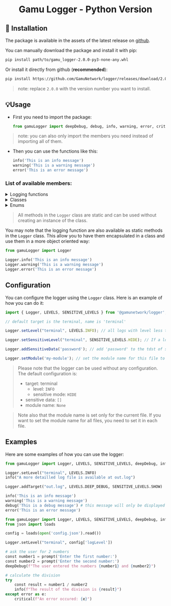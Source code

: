 # <div align="center">Gamu Logger - Python Version</div>

## 🔨 Installation
The package is available in the assets of the latest release on [github](https://github.com/GamuNetwork/logger/releases/latest).

You can manually download the package and install it with pip:
```bash
pip install path/to/gamu_logger-2.0.0-py3-none-any.whl
```
Or install it directly from github (**recommended**):
```bash
pip install https://github.com/GamuNetwork/logger/releases/download/2.0.0/gamu_logger-2.0.0-py3-none-any.whl
```
> note: replace `2.0.0` with the version number you want to install.

## 💡Usage

- First you need to import the package:
    ```python
    from gamuLogger import deepDebug, debug, info, warning, error, critical, Logger, LEVELS, SENSITIVE_LEVELS
    ```
> note: you can also only import the members you need instead of importing all of them.

- Then you can use the functions like this:
    ```python
    info('This is an info message')
    warning('This is a warning message')
    error('This is an error message')
    ```

### List of available members:
<details><summary>Logging functions</summary>
    <table>
        <thead>
            <th>Function name</th>
            <th>arguments</th>
            <th>return type</th>
            <th>Description</th>
        </thead>
        <tbody>
            <tr>
                <td><code>deepDebug</code></td>
                <td><code>message: string</code></td>
                <td><code>None</code></td>
                <td>Log a message with the DEEP_DEBUG level, intended for very detailed informations<br />(message with this level will appear as DEBUG in the console)</td>
            </tr>
            <tr>
                <td><code>debug</code></td>
                <td><code>message: string</code></td>
                <td><code>None</code></td>
                <td>Log a message with the DEBUG level, intended for detailed informations</td>
            </tr>
            <tr>
                <td><code>info</code></td>
                <td><code>message: string</code></td>
                <td><code>None</code></td>
                <td>Log a message with the INFO level, intended for general informations</td>
            </tr>
            <tr>
                <td><code>warning</code></td>
                <td><code>message: string</code></td>
                <td><code>None</code></td>
                <td>Log a message with the WARNING level, intended for warnings (non-blocking errors)</td>
            </tr>
            <tr>
                <td><code>error</code></td>
                <td><code>message: string</code></td>
                <td><code>None</code></td>
                <td>Log a message with the ERROR level, intended for errors</td>
            </tr>
            <tr>
                <td><code>critical</code></td>
                <td><code>message: string</code></td>
                <td><code>None</code></td>
                <td>Log a message with the CRITICAL level, should be used to tell the reason of a crash (aka. the message from the highest level of the stack trace)</td>
            </tr>
            <tr>
            </tr>
        </tbody>
    </table>
</details>

<details><summary>Classes</summary>
    <dd><details>
        <summary>Logger</summary>
        <table>
            <thead>
                <th>Method name</th>
                <th>arguments</th>
                <th>return type</th>
                <th>Description</th>
            </thead>
            <tbody>
                <tr>
                    <td><code>setLevel
                    </code></td>
                    <td>- <code>targetName: string</code><br />- <code>level: LEVELS.LEVELS</code></td>
                    <td><code>None</code></td>
                    <td>Set the log level for a target</td>
                </tr>
                <tr>
                    <td><code>setSensitiveMode</code></td>
                    <td>- <code>targetName: string</code><br />- <code>mode: SENSITIVE_LEVELS</code></td>
                    <td><code>None</code></td>
                    <td>Set the sensitive mode (define if critical datas will be displayed or not)</td>
                </tr>
                <tr>
                    <td><code>addTarget</code></td>
                    <td>- <code>targetSource: Callable[[str], None] | str | Target</code><br />- <code>level: LEVELS.LEVELS</code><br />- <code>sensitiveMode: SENSITIVE_LEVELS</code></td>
                    <td><code>None</code></td>
                    <td>add a new target to the logger, can be a function (like console.log) or a filename</td>
                </tr>
                <tr>
                    <td><code>addSensitiveData</code></td>
                    <td>- <code>data: string</code></td>
                    <td><code>None</code></td>
                    <td>Add a string to the list of sensitive data</td>
                </tr>
                <tr>
                    <td><code>setModule</code></td>
                    <td>- <code>name: string</code></td>
                    <td><code>None</code></td>
                    <td>Set the module name</td>
                </tr>
                <tr>
                    <td><code>deepDebug</code></td>
                    <td>- <code>message: string</code></td>
                    <td><code>None</code></td>
                    <td>Log a message with the DEEP_DEBUG level</td>
                </tr>
                <tr>
                    <td><code>debug</code></td>
                    <td>- <code>message: string</code></td>
                    <td><code>None</code></td>
                    <td>Log a message with the DEBUG level</td>
                </tr>
                <tr>
                    <td><code>info</code></td>
                    <td>- <code>message: string</code></td>
                    <td><code>None</code></td>
                    <td>Log a message with the INFO level</td>
                </tr>
                <tr>
                    <td><code>warning</code></td>
                    <td>- <code>message: string</code></td>
                    <td><code>None</code></td>
                    <td>Log a message with the WARNING level</td>
                </tr>
                <tr>
                    <td><code>error</code></td>
                    <td>- <code>message: string</code></td>
                    <td><code>None</code></td>
                    <td>Log a message with the ERROR level</td>
                </tr>
                <tr>
                    <td><code>critical</code></td>
                    <td>- <code>message: string</code></td>
                    <td><code>None</code></td>
                    <td>Log a message with the CRITICAL level</td>
                </tr>
                <tr>
                    <td><code>message</code></td>
                    <td>- <code>message: string</code><br />- <code>color: COLORS</code></td>
                    <td><code>None</code></td>
                    <td>Log a message with the DEEP_DEBUG level</td>
                </tr>
                <tr>
                    <td><code>configArgparse</code></td>
                    <td>- <code>parser : argparse.ArgumentParser</code></td>
                    <td><code>None</code></td>
                    <td>Configure an argparse parser to add the logger arguments</td>
                </tr>
                <tr>
                    <td><code>parseArgs</code></td>
                    <td>- <code>args : argparse.Namespace</code></td>
                    <td><code>None</code></td>
                    <td>Parse the arguments from an argparse parser and apply them to the logger</td>
                </tr>
            </tbody>
        </table>
    </details>
    <dd><details>
        <summary>Target</summary>
        <p>Class used internally to store a target</p>
        <table>
            <thead>
                <th>Method name</th>
                <th>arguments</th>
                <th>return type</th>
                <th>Description</th>
            </thead>
            <tbody>
                <tr>
                    <td><code>constructor</code></td>
                    <td>- <code>target: Callable[[str], None]</code><br />- <code>name: string|None</code></td>
                    <td></td>
                    <td>Constructor of the class</td>
                </tr>
                <tr>
                    <td><code><u>fromFile</u></code></td>
                    <td>- <code>file: string</code></td>
                    <td><code>Target</code></td>
                    <td>Create a new target from a file path</td>
                </tr>
                <tr>
                    <td><code><u>get</u></code></td>
                    <td>- <code>name: string</code></td>
                    <td><code>Target</code></td>
                    <td>Get an existing target by its name</td>
                </tr>
                <tr>
                    <td><code><u>exist</u></code></td>
                    <td>- <code>name: string</code></td>
                    <td><code>bool</code></td>
                    <td>Check if a target with the given name exists</td>
                </tr>
                <tr>
                    <td><code>__call__</code></td>
                    <td>- <code>string: string</code></td>
                    <td><code>None</code></td>
                    <td>Call the target function with the message as argument</td>
                </tr>
                <tr>
                    <td><code>__str__</code></td>
                    <td></td>
                    <td><code>string</code></td>
                    <td>get the target name</td>
                </tr>
                <tr>
                    <td><code>__getitem__</code></td>
                    <td>- <code>key: string</code></td>
                    <td><code>any</code></td>
                    <td>get a property of the target</td>
                </tr>
                <tr>
                    <td><code>__delitem__</code></td>
                    <td>- <code>key: string</code></td>
                    <td><code>any</code></td>
                    <td>delete a property of the target</td>
                </tr>
                <tr>
                    <td><code>__contains__</code></td>
                    <td>- <code>key: string</code></td>
                    <td><code>any</code></td>
                    <td>check if a property exists in the target</td>
                </tr>
                <tr>
                    <td><code>__setitem__</code></td>
                    <td>- <code>key: string</code><br />- <code>value: any</code></td>
                    <td><code>None</code></td>
                    <td>set a property of the target</td>
                </tr>
                <tr>
                    <td><code>__repr__</code></td>
                    <td></td>
                    <td><code>string</code></td>
                    <td>get a string representation of the target</td>
                </tr>
                <tr>
                    <td><code>name</code></td>
                    <td><code>string</code></td>
                    <td><code>string</code></td>
                    <td>the name of the target (read/write)</td>
                </tr>
                <tr>
                    <td><code>type</code></td>
                    <td></td>
                    <td><code>string</code></td>
                    <td>the type of the target (read only)</td>
                </tr>
            </tbody>
        </table>
    </details>
</details>

<details><summary>Enums</summary>
    <dd><details><summary>LEVELS</summary>
        <table>
            <thead>
                <th>Member name</th>
                <th>Parameter</th>
                <th>Return / value</th>
                <th>Description</th>
            </thead>
            <tbody>
                <tr>
                    <td><code>DEEP_DEBUG</code></td>
                    <td></td>
                    <td><code>0</code></td>
                    <td>Shortcut for <code>LEVELS.LEVELS.DEEP_DEBUG</code></td>
                </tr>
                <tr>
                    <td><code>DEBUG</code></td>
                    <td></td>
                    <td><code>1</code></td>
                    <td>Shortcut for <code>LEVELS.LEVELS.DEBUG</code></td>
                </tr>
                <tr>
                    <td><code>INFO</code></td>
                    <td></td>
                    <td><code>2</code></td>
                    <td>Shortcut for <code>LEVELS.LEVELS.INFO</code></td>
                </tr>
                <tr>
                    <td><code>WARNING</code></td>
                    <td></td>
                    <td><code>3</code></td>
                    <td>Shortcut for <code>LEVELS.LEVELS.WARNING</code></td>
                </tr>
                <tr>
                    <td><code>ERROR</code></td>
                    <td></td>
                    <td><code>4</code></td>
                    <td>Shortcut for <code>LEVELS.LEVELS.ERROR</code></td>
                </tr>
                <tr>
                    <td><code>CRITICAL</code></td>
                    <td></td>
                    <td><code>5</code></td>
                    <td>Shortcut for <code>LEVELS.LEVELS.CRITICAL</code></td>
                </tr>
                <tr>
                    <td><code><u>from_string</u></code></td>
                    <td><code>level: str</code></td>
                    <td><code>LEVELS</code></td>
                    <td>Get the level corresponding to a string</td>
                </tr>
                <tr>
                    <td><code>__str__</code></td>
                    <td></td>
                    <td><code>string</code></td>
                    <td>Get string representation of a log level</td>
                </tr>
                <tr>
                    <td><code>__int__</code></td>
                    <td></td>
                    <td><code>int</code></td>
                    <td>Get integer representation of a log level</td>
                </tr>
                <tr>
                    <td><code>__le__</code></td>
                    <td><code>other: LEVELS</code></td>
                    <td><code>bool</code></td>
                    <td>Check if a level is less or equal to another</td>
                </tr>
                <tr>
                    <td><code>color</code></td>
                    <td></td>
                    <td><code>COLORS</code></td>
                    <td>Get the color corresponding to a log level</td>
                </tr>
            </tbody>
        </table>
    </details>
    <dd><details>
        <summary>COLORS</summary>
        <p>contain ansi color codes for following colors:</p>
        <table>
            <thead>
                <th>Member name</th>
                <th>value</th>
            </thead>
            <tbody>
                <tr>
                    <td><code>RED</code></td>
                    <td><code>\x1b[91m</code></td>
                </tr>
                <tr>
                    <td><code>DARK_RED</code></td>
                    <td><code>\x1b[91m\x1b[1m</code></td>
                </tr>
                <tr>
                    <td><code>GREEN</code></td>
                    <td><code>\x1b[92m</code></td>
                </tr>
                <tr>
                    <td><code>YELLOW</code></td>
                    <td><code>\x1b[93m</code></td>
                </tr>
                <tr>
                    <td><code>BLUE</code></td>
                    <td><code>\x1b[94m</code></td>
                </tr>
                <tr>
                    <td><code>RESET</code></td>
                    <td><code>\x1b[0m</code></td>
                </tr>
                <tr>
                    <td><code>NONE</code></td>
                    <td>empty string</td>
                </tr>
            </tbody>
        </table>
    </details>
    <dd><details>
        <summary>SENSITIVE_LEVELS</summary>
        <p>Values used to define how the logger should handle sensitive data</p>
        <table>
            <thead>
                <th>Member name</th>
                <th>parameter</th>
                <th>value</th>
                <th>Description</th>
            </thead>
            <tbody>
                <tr>
                    <td><code>SHOW</code></td>
                    <td></td>
                    <td><code>1</code></td>
                    <td>Display sensitive data</td>
                </tr>
                <tr>
                    <td><code>HIDE</code></td>
                    <td></td>
                    <td><code>0</code></td>
                    <td>Hide sensitive data</td>
                </tr>
                <tr>
                    <td><u>from_string</u></td>
                    <td><code>level: str</code></td>
                    <td><code>SENSITIVE_LEVELS</code></td>
                    <td>Get the level corresponding to a string</td>
                </tr>
                <tr>
                    <td><u>from_bool</u></td>
                    <td><code>value: bool</code></td>
                    <td><code>SENSITIVE_LEVELS</code></td>
                    <td>Get the level corresponding to a boolean (True = SHOW, False = HIDE)</td>
                </tr>
            </tbody>
        </table>
    </details>
</details>

> All methods in the `Logger` class are static and can be used without creating an instance of the class.

You may note that the logging function are also available as static methods in the `Logger` class. This allow you to have them encapsulated in a class and use them in a more object oriented way:
```python
from gamuLogger import Logger

Logger.info('This is an info message')
Logger.warning('This is a warning message')
Logger.error('This is an error message')
```


## Configuration
You can configure the logger using the `Logger` class. Here is an example of how you can do it:
```javascript
import { Logger, LEVELS, SENSITIVE_LEVELS } from '@gamunetwork/logger';

// default target is the terminal, name is 'terminal'

Logger.setLevel("terminal", LEVELS.INFO); // all logs with level less than INFO will be ignored

Logger.setSensitiveLevel("terminal", SENSITIVE_LEVELS.HIDE); // If a log message contains sensitive data, it will be hidden

Logger.addSensitiveData('password'); // add 'password' to the tdst of sensitive data (if a log message contains 'password', it will be hidden)

Logger.setModule('my-module'); // set the module name for this file to 'my-module' (this will be displayed in the log message) (by default, no module name is set)
```

> Please note that the logger can be used without any configuration. The default configuration is:
> - target: terminal
>   - level: `INFO`
>   - sensitive mode: `HIDE`
> - sensitive data: `[]`
> - module name: `None`

> Note also that the module name is set only for the current file. If you want to set the module name for all files, you need to set it in each file.

## Examples
Here are some examples of how you can use the logger:
```python
from gamuLogger import Logger, LEVELS, SENSITIVE_LEVELS, deepDebug, info, warning, error, critical

Logger.setLevel("terminal", LEVELS.INFO)
info("A more detailled log file is available at out.log")

Logger.addTarget("out.log", LEVELS.DEEP_DEBUG, SENSITIVE_LEVELS.SHOW)

info('This is an info message')
warning('This is a warning message')
debug('This is a debug message') # this message will only be displayed in the log file, not in the console
error('This is an error message')
```

```python
from gamuLogger import Logger, LEVELS, SENSITIVE_LEVELS, deepDebug, info, warning, error, critical
from json import loads

config = loads(open('config.json').read())

Logger.setLevel("terminal", config['logLevel'])

# ask the user for 2 numbers
const number1 = prompt('Enter the first number:')
const number2 = prompt('Enter the second number:')
deepDebug(f"The user entered the numbers {number1} and {number2}")

# calculate the division
try
    const result = number1 / number2
    info(f"The result of the division is {result}")
except error as e:
    critical(f"An error occured: {e}")

```

